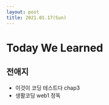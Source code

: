 ```yaml
---
layout: post
title: 2021.01.17(Sun)
---
```

# Today We Learned

## 전애지

- 이것이 코딩 테스트다 chap3 
- 생활코딩 web1 정독 
 